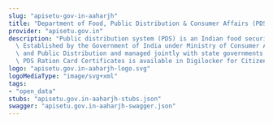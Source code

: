 ```yaml
---
slug: "apisetu-gov-in-aaharjh"
title: "Department of Food, Public Distribution & Consumer Affairs (PDS), Jharkhand"
provider: "apisetu.gov.in"
description: "Public distribution system (PDS) is an Indian food security system.\
  \ Established by the Government of India under Ministry of Consumer Affairs, Food,\
  \ and Public Distribution and managed jointly with state governments in India. Jharkhand\
  \ PDS Ration Card Certificates is available in Digilocker for Citizen."
logo: "apisetu.gov.in-aaharjh-logo.svg"
logoMediaType: "image/svg+xml"
tags:
- "open_data"
stubs: "apisetu.gov.in-aaharjh-stubs.json"
swagger: "apisetu.gov.in-aaharjh-swagger.json"
---
```

